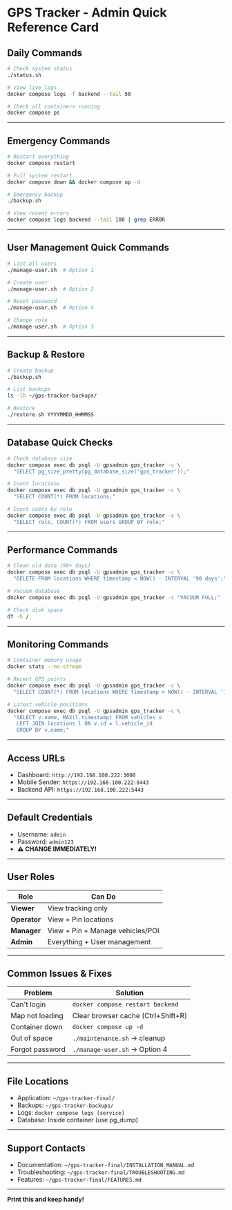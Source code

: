 # GPS Tracker - Admin Quick Reference Card

## Daily Commands
```bash
# Check system status
./status.sh

# View live logs
docker compose logs -f backend --tail 50

# Check all containers running
docker compose ps
```

---

## Emergency Commands
```bash
# Restart everything
docker compose restart

# Full system restart
docker compose down && docker compose up -d

# Emergency backup
./backup.sh

# View recent errors
docker compose logs backend --tail 100 | grep ERROR
```

---

## User Management Quick Commands
```bash
# List all users
./manage-user.sh  # Option 1

# Create user
./manage-user.sh  # Option 2

# Reset password
./manage-user.sh  # Option 4

# Change role
./manage-user.sh  # Option 3
```

---

## Backup & Restore
```bash
# Create backup
./backup.sh

# List backups
ls -lh ~/gps-tracker-backups/

# Restore
./restore.sh YYYYMMDD_HHMMSS
```

---

## Database Quick Checks
```bash
# Check database size
docker compose exec db psql -U gpsadmin gps_tracker -c \
  "SELECT pg_size_pretty(pg_database_size('gps_tracker'));"

# Count locations
docker compose exec db psql -U gpsadmin gps_tracker -c \
  "SELECT COUNT(*) FROM locations;"

# Count users by role
docker compose exec db psql -U gpsadmin gps_tracker -c \
  "SELECT role, COUNT(*) FROM users GROUP BY role;"
```

---

## Performance Commands
```bash
# Clean old data (90+ days)
docker compose exec db psql -U gpsadmin gps_tracker -c \
  "DELETE FROM locations WHERE timestamp < NOW() - INTERVAL '90 days';"

# Vacuum database
docker compose exec db psql -U gpsadmin gps_tracker -c "VACUUM FULL;"

# Check disk space
df -h /
```

---

## Monitoring Commands
```bash
# Container memory usage
docker stats --no-stream

# Recent GPS points
docker compose exec db psql -U gpsadmin gps_tracker -c \
  "SELECT COUNT(*) FROM locations WHERE timestamp > NOW() - INTERVAL '1 hour';"

# Latest vehicle positions
docker compose exec db psql -U gpsadmin gps_tracker -c \
  "SELECT v.name, MAX(l.timestamp) FROM vehicles v 
   LEFT JOIN locations l ON v.id = l.vehicle_id 
   GROUP BY v.name;"
```

---

## Access URLs

- Dashboard: `http://192.168.100.222:3000`
- Mobile Sender: `https://192.168.100.222:8443`
- Backend API: `https://192.168.100.222:5443`

---

## Default Credentials

- Username: `admin`
- Password: `admin123`
- **⚠️ CHANGE IMMEDIATELY!**

---

## User Roles

| Role | Can Do |
|------|--------|
| **Viewer** | View tracking only |
| **Operator** | View + Pin locations |
| **Manager** | View + Pin + Manage vehicles/POI |
| **Admin** | Everything + User management |

---

## Common Issues & Fixes

| Problem | Solution |
|---------|----------|
| Can't login | `docker compose restart backend` |
| Map not loading | Clear browser cache (Ctrl+Shift+R) |
| Container down | `docker compose up -d` |
| Out of space | `./maintenance.sh` → cleanup |
| Forgot password | `./manage-user.sh` → Option 4 |

---

## File Locations

- Application: `~/gps-tracker-final/`
- Backups: `~/gps-tracker-backups/`
- Logs: `docker compose logs [service]`
- Database: Inside container (use pg_dump)

---

## Support Contacts

- Documentation: `~/gps-tracker-final/INSTALLATION_MANUAL.md`
- Troubleshooting: `~/gps-tracker-final/TROUBLESHOOTING.md`
- Features: `~/gps-tracker-final/FEATURES.md`

---

**Print this and keep handy!**
